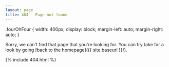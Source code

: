 ```yaml
---
layout: page
title: 404 - Page not found
---
```


<script>
  $(document).ready(function(){
    var url = window.location.href;
    
    var isTagSubdirectory = url.search("http://hendrixjoseph.github.io/tags");
    
    if (isTagSubdirectory > -1) {
      window.location.replace("http://hendrixjoseph.github.io/tags/404.html");
    }
    
    $("#thisistheurl").text(url + " " + isTagSubdirectory);
}); 
</script>
.fourOhFour {
  width: 400px;
  display: block;
  margin-left: auto;
  margin-right: auto;
}
<style>

</style>

Sorry, we can't find that page that you're looking for. You can try take for a look by going [back to the homepage]({{ site.baseurl }}/).

{% include 404.html %}
